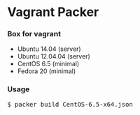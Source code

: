 # Vagrant Packer

### Box for vagrant

* Ubuntu 14.04 (server)
* Ubuntu 12.04.04 (server)
* CentOS 6.5 (minimal)
* Fedora 20 (minimal)

### Usage

<pre>
$ packer build CentOS-6.5-x64.json
</pre>
